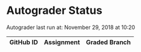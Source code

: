 # Autograder Status
Autograder last run at: November 29, 2018 at 10:20

| GitHub ID | Assignment | Graded Branch |
|-----------|------------|---------------|
